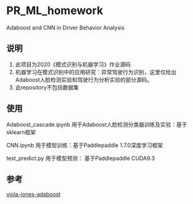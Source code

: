 # PR_ML_homework
Adaboost and CNN in Driver Behavior Analysis

## 说明

1. 此项目为2020《模式识别与机器学习》作业源码
2. 机器学习在模式识别中的应用研究：异常驾驶行为识别，这里仅给出Adaboost人脸检测实验和驾驶行为分析实验的部分源码。
3. 此repository不包括数据集

## 使用

Adaboost_cascade.ipynb 用于Adaboost人脸检测分类器训练及实验：基于 sklearn框架

CNN.ipynb 用于模型训练：基于Paddlepaddle 1.7.0深度学习框架

test_predict.py 用于模型预测： 基于Paddlepaddle CUDA9.3

## 参考

[viola-jones-adaboost](https://github.com/sunsided/viola-jones-adaboost)